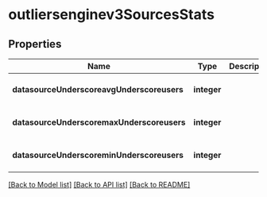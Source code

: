 # outliersenginev3SourcesStats

## Properties
Name | Type | Description | Notes
------------ | ------------- | ------------- | -------------
**datasourceUnderscoreavgUnderscoreusers** | **integer** |  | [optional] [default to null]
**datasourceUnderscoremaxUnderscoreusers** | **integer** |  | [optional] [default to null]
**datasourceUnderscoreminUnderscoreusers** | **integer** |  | [optional] [default to null]

[[Back to Model list]](../README.md#documentation-for-models) [[Back to API list]](../README.md#documentation-for-api-endpoints) [[Back to README]](../README.md)


